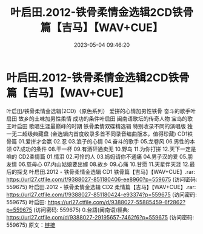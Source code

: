 ﻿---
title: 叶启田.2012-铁骨柔情金选辑2CD铁骨篇【吉马】【WAV+CUE】
date: 2023-05-04 09:46:20
categories: 闽南语(台语)
tags: 华语中文
---
# 叶启田.2012-铁骨柔情金选辑2CD铁骨篇【吉马】【WAV+CUE】

叶启田/铁骨柔情金选辑(2CD)（原色系列）
爱拼的心情加男性铁骨 奋斗的歌手叶启田
故乡的土味加男性柔情 成功的条件叶启田
闽南语歌坛的传奇人物 宝岛的歌王叶启田
歌唱生涯最巅峰的时期 铁骨柔情双碟精选辑
特别收录不同的演唱版 独一无二超级典藏盘
(金选辑内首度收录多首不同录音编曲版本，值得珍藏)
CD1铁骨篇
01.爱拼才会赢
02.忍
03.浪子的心情
04.奋斗的歌手
05.龙卷风
06.男性的本领
07.成功的条件
08.干一杯
09.有酒矸通卖无
10.野鸟
11.为你打拼
12.天下一定是咱的
CD2柔情篇
01.情泪
02.可怜的人
03.妈妈请你不通痛
04.男子汉的爱
05.朋友情
06.慈母心
07.内山姑娘要出嫁
08.故乡
09.心痛
10.甘愿
11.天星伴天涯
12.最后的探戈
叶启田.2012 - 铁骨柔情金选辑 CD1 铁骨篇【吉马】【WAV+CUE】.rar: https://url27.ctfile.com/f/9388027-851180406-ee8960?p=559675
(访问密码: 559675)
叶启田.2012 - 铁骨柔情金选辑 CD2 柔情篇【吉马】【WAV+CUE】.rar: https://url27.ctfile.com/f/9388027-851180424-e93374?p=559675
(访问密码: 559675)
叶启田: https://url27.ctfile.com/d/9388027-55885459-6f2862?p=559675
(访问密码: 559675)
0.台語(闽南语)經典: https://url27.ctfile.com/d/9388027-29195657-7462f6?p=559675
(访问密码: 559675)
原文：[链接](https://blog.sina.com.cn/s/blog_1647c7e76010311qe.html)